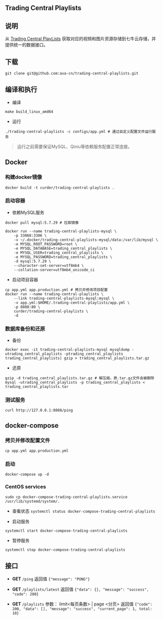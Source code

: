 ## Trading Central Playlists

## 说明

从 [Trading Central PlayLists](https://video.tradingcentral.com/playlists/23125.xml) 获取对应的视频和图片资源存储到七牛云存储，并提供统一的数据接口。

## 下载

```
git clone git@github.com:ava-cn/trading-central-playlists.git
```

## 编译和执行

- 编译
```
make build_linux_amd64
```

- 运行
```
./trading-central-playlists -c configs/app.yml # 通过自定义配置文件运行服务
```

> 运行之前需要保证MySQL、Qiniu等依赖服务配置正常连接。

## Docker

### 构建docker镜像

```
docker build -t curder/trading-central-playlists .
```

### 启动容器

- 依赖MySQL服务

```
docker pull mysql:5.7.29 # 拉取镜像

docker run --name trading-central-playlists-mysql \
    -p 33068:3306 \
    -v ~/.docker/trading-central-playlists-mysql/data:/var/lib/mysql \
    -e MYSQL_ROOT_PASSWORD=root \
    -e MYSQL_DATABASE=trading_central_playlists \
    -e MYSQL_USER=trading_central_playlists \
    -e MYSQL_PASSWORD=trading_central_playlists \
    -d mysql:5.7.29 \
    --character-set-server=utf8mb4 \
    --collation-server=utf8mb4_unicode_ci
```

- 启动项目容器
```
cp app.yml app.production.yml # 拷贝并修改项目配置
docker run --name trading-central-playlists \
    --link trading-central-playlists-mysql:mysql \
    -v app.yml:$HOME/.trading-central-playlists/app.yml \
    -p 8088:80 \
    curder/trading-central-playlists \
    -d
```

### 数据库备份和还原

- 备份
```
docker exec -it trading-central-playlists-mysql mysqldump -utrading_central_playlists -ptrading_central_playlists trading_central_playlists| gzip > trading_central_playlists.tar.gz
```

- 还原
```
gzip -d trading_central_playlists.tar.gz # 解压缩，原.tar.gz文件会被删除
mysql -utrading_central_playlists -p trading_central_playlists < trading_central_playlists.tar
```

### 测试服务

```
curl http://127.0.0.1:8088/ping
```

## docker-compose

### 拷贝并修改配置文件

```
cp app.yml app.production.yml
```

### 启动

```
docker-compose up -d
```

### CentOS services

```
sudo cp docker-compose-trading-central-playlists.service /usr/lib/systemd/system/.
```

- 查看状态
`systemctl status docker-compose-trading-central-playlists`

- 启动服务
```
systemctl start docker-compose-trading-central-playlists
```

- 暂停服务
```
systemctl stop docker-compose-trading-central-playlists
``` 

## 接口

- **GET** `/ping`
    返回值 `{"message": "PONG"}`

- **GET** `/playlists/latest`
    返回值 `{"data": {}, "message": "success", "code": 200}`

- **GET** `/playlists` 
    参数： limit<每页条数> | page <分页> 
    返回值 `{"code": 200, "data": [], "message": "success", "current_page": 1, total: 10}`
